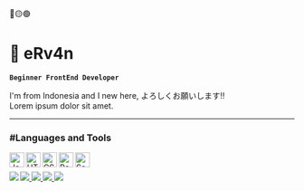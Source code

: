 🔴🟡🟢

# 📁 eRv4n

**`Beginner FrontEnd Developer`**

I'm from Indonesia and I new here, よろしくお願いします!!<br>
Lorem ipsum dolor sit amet.

---

### #Languages and Tools

<img align="left" alt="JavaScript" width="26px" src="https://cdn.jsdelivr.net/gh/devicons/devicon/icons/javascript/javascript-plain.svg" />
<img align="left" alt="HTML5" width="26px" src="https://cdn.jsdelivr.net/gh/devicons/devicon/icons/html5/html5-plain.svg" />
<img align="left" alt="CSS3" width="26px" src="https://cdn.jsdelivr.net/gh/devicons/devicon/icons/css3/css3-plain.svg" />
<img align="left" alt="ReactJS" width="26px" src="https://cdn.jsdelivr.net/gh/devicons/devicon/icons/react/react-original.svg" />
<img align="left" alt="Sass" width="26px" src="https://cdn.jsdelivr.net/gh/devicons/devicon/icons/sass/sass-original.svg" />
<br><br>

<img align="left" src="https://github-readme-stats.vercel.app/api/top-langs/?username=eRv4n&layout=compact&theme=buefy&hide_border=true" />

<a href="https://github.com/eRv4n/github-stats">
<img src="https://github.com/eRv4n/github-stats/blob/master/generated/overview.svg#gh-dark-mode-only" />
<img src="https://github.com/eRv4n/github-stats/blob/master/generated/languages.svg#gh-dark-mode-only" />
<img src="https://github.com/eRv4n/github-stats/blob/master/generated/overview.svg#gh-light-mode-only" />
<img src="https://github.com/eRv4n/github-stats/blob/master/generated/languages.svg#gh-light-mode-only" />
</a>
<!-- ---
![Top Langs](https://github-readme-stats.vercel.app/api/top-langs/?username=eRv4n&hide_progress=true) -->

<!--
**eRv4n/eRv4n** is a ✨ _special_ ✨ repository because its `README.md` (this file) appears on your GitHub profile.

Here are some ideas to get you started:

- 🔭 I’m currently working on ...
- 🌱 I’m currently learning ...
- 👯 I’m looking to collaborate on ...
- 🤔 I’m looking for help with ...
- 💬 Ask me about ...
- 📫 How to reach me: ...
- 😄 Pronouns: ...
- ⚡ Fun fact: ...
-->